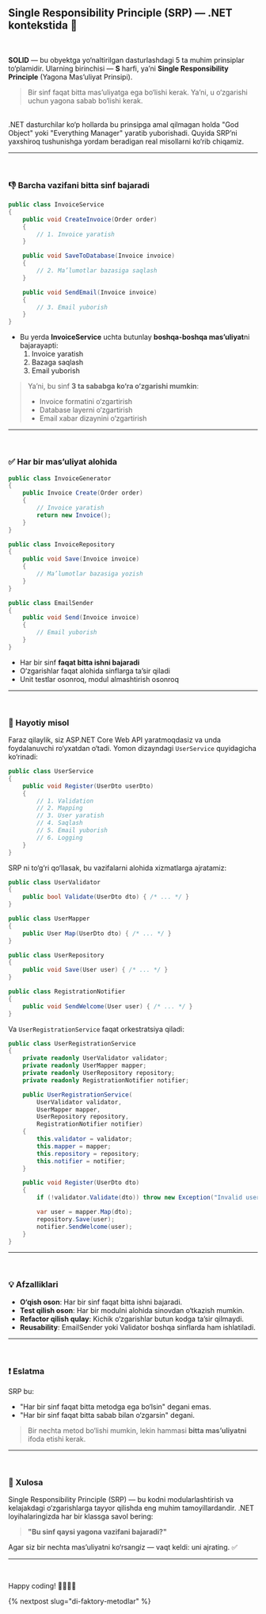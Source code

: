 ## Single Responsibility Principle (SRP) ― .NET kontekstida 🧱

<br/>

**SOLID** — bu obyektga yo‘naltirilgan dasturlashdagi 5 ta muhim prinsiplar to‘plamidir. Ularning birinchisi — **S** harfi, ya’ni **Single Responsibility Principle** (Yagona Mas’uliyat Prinsipi).

> Bir sinf faqat bitta mas’uliyatga ega bo‘lishi kerak. Ya’ni, u o‘zgarishi uchun yagona sabab bo‘lishi kerak.  

<br/>
.NET dasturchilar ko‘p hollarda bu prinsipga amal qilmagan holda "God Object" yoki "Everything Manager" yaratib yuborishadi. Quyida SRP’ni yaxshiroq tushunishga yordam beradigan real misollarni ko‘rib chiqamiz.
<br/>

---
<br/>

### 👎 Barcha vazifani bitta sinf bajaradi
```csharp
public class InvoiceService
{
    public void CreateInvoice(Order order)
    {
        // 1. Invoice yaratish
    }

    public void SaveToDatabase(Invoice invoice)
    {
        // 2. Ma’lumotlar bazasiga saqlash
    }

    public void SendEmail(Invoice invoice)
    {
        // 3. Email yuborish
    }
}
```
- Bu yerda **InvoiceService** uchta butunlay **boshqa-boshqa mas’uliyat**ni bajarayapti:
  1. Invoice yaratish
  2. Bazaga saqlash
  3. Email yuborish

> Ya’ni, bu sinf **3 ta sababga ko‘ra o‘zgarishi mumkin**:
> - Invoice formatini o‘zgartirish
> - Database layerni o‘zgartirish
> - Email xabar dizaynini o‘zgartirish

---
<br/>

### ✅ Har bir mas’uliyat alohida
```csharp
public class InvoiceGenerator
{
    public Invoice Create(Order order)
    {
        // Invoice yaratish
        return new Invoice();
    }
}

public class InvoiceRepository
{
    public void Save(Invoice invoice)
    {
        // Ma’lumotlar bazasiga yozish
    }
}

public class EmailSender
{
    public void Send(Invoice invoice)
    {
        // Email yuborish
    }
}
```
- Har bir sinf **faqat bitta ishni bajaradi**
- O‘zgarishlar faqat alohida sinflarga ta’sir qiladi
- Unit testlar osonroq, modul almashtirish osonroq

---
<br/>

### 🎯 Hayotiy misol
Faraz qilaylik, siz ASP.NET Core Web API yaratmoqdasiz va unda foydalanuvchi ro‘yxatdan o‘tadi. Yomon dizayndagi `UserService` quyidagicha ko‘rinadi:

```csharp
public class UserService
{
    public void Register(UserDto userDto)
    {
        // 1. Validation
        // 2. Mapping
        // 3. User yaratish
        // 4. Saqlash
        // 5. Email yuborish
        // 6. Logging
    }
}
```

SRP ni to‘g‘ri qo‘llasak, bu vazifalarni alohida xizmatlarga ajratamiz:

```csharp
public class UserValidator
{
    public bool Validate(UserDto dto) { /* ... */ }
}

public class UserMapper
{
    public User Map(UserDto dto) { /* ... */ }
}

public class UserRepository
{
    public void Save(User user) { /* ... */ }
}

public class RegistrationNotifier
{
    public void SendWelcome(User user) { /* ... */ }
}
```

Va `UserRegistrationService` faqat orkestratsiya qiladi:

```csharp
public class UserRegistrationService
{
    private readonly UserValidator validator;
    private readonly UserMapper mapper;
    private readonly UserRepository repository;
    private readonly RegistrationNotifier notifier;

    public UserRegistrationService(
        UserValidator validator,
        UserMapper mapper,
        UserRepository repository,
        RegistrationNotifier notifier)
    {
        this.validator = validator;
        this.mapper = mapper;
        this.repository = repository;
        this.notifier = notifier;
    }

    public void Register(UserDto dto)
    {
        if (!validator.Validate(dto)) throw new Exception("Invalid user data");

        var user = mapper.Map(dto);
        repository.Save(user);
        notifier.SendWelcome(user);
    }
}
```

---
<br/>

### 💡 Afzalliklari
- **O‘qish oson**: Har bir sinf faqat bitta ishni bajaradi.
- **Test qilish oson**: Har bir modulni alohida sinovdan o‘tkazish mumkin.
- **Refactor qilish qulay**: Kichik o‘zgarishlar butun kodga ta’sir qilmaydi.
- **Reusability**: EmailSender yoki Validator boshqa sinflarda ham ishlatiladi.

---
<br/>

### ❗ Eslatma
SRP bu:
- "Har bir sinf faqat bitta metodga ega bo‘lsin" degani emas.  
- "Har bir sinf faqat bitta sabab bilan o‘zgarsin" degani.  
> Bir nechta metod bo‘lishi mumkin, lekin hammasi **bitta mas’uliyatni** ifoda etishi kerak.

---
<br/>

### 🧭 Xulosa
Single Responsibility Principle (SRP) — bu kodni modularlashtirish va kelajakdagi o‘zgarishlarga tayyor qilishda eng muhim tamoyillardandir. .NET loyihalaringizda har bir klassga savol bering:

> **"Bu sinf qaysi yagona vazifani bajaradi?"**

Agar siz bir nechta mas’uliyatni ko‘rsangiz — vaqt keldi: uni ajrating. ✅

---
<br/>

Happy coding! 👨‍💻👩‍💻

{% nextpost slug="di-faktory-metodlar" %}
